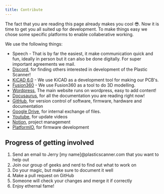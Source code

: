 ```yaml
---
title: Contribute
---
```


The fact that you are reading this page already makes you cool 😎. Now it is time to get you all suited up for development. To make things easy we chose some specific platforms to enable collaberative working.

We use the following things:

* Speech - That is by far the easiest, it make communication quick and fun, ideally in person but it can also be done digitally. For super important agreements we mail.
* [Discord](https://discord.gg/FZebbqUAZp), for finding others interested in development of the Plastic Scanner!
* [KiCAD 6.0](https://kicad.org/download/) - We use KiCAD as a development tool for making our PCB's.
* [Fusion360](https://www.autodesk.eu/products/fusion-360/overview) - We use Fusion360 as a tool to do 3D modelling.
* [Wordpress](https://wordpress.com/), The main website runs on wordpress, easy to add content!
* [Docusaurus](https://docusaurus.io/), for all the documentation you are reading right now!
* [GitHub](https://github.com/), for version control of software, firmware, hardware and documentation
* [Google Drive](https://drive.google.com/), for internal exchange of files.
* [Youtube](https://www.youtube.com/c/jerrydevos), for update videos
* [Notion](https://notion.so), project management
* [PlatformIO](https://platform.io), for firmware development


## Progress of getting involved

1. Send an email to Jerry [my name]@plasticscanner.com that you want to help out
2. Join our group of geeks and nerd to find out what to work on
3. Do your magic, but make sure to document it well
4. Make a pull request on GitHub
5. Someone will check your changes and merge it if correctly
6. Enjoy ethernal fame!
